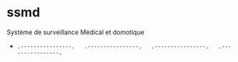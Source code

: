 # ssmd
Système de surveillance Médical et domotique

*     .----------------.   .----------------.   .----------------.   .----------------. 


